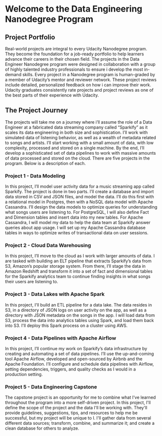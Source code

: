 # Welcome to the Data Engineering Nanodegree Program


## Project Portfolio
Real-world projects are integral to every Udacity Nanodegree program. They become the foundation for a job-ready portfolio to help learners advance their careers in their chosen field. The projects in the Data Engineer Nanodegree program were designed in collaboration with a group of highly talented industry professionals to ensure i develop the most in-demand skills. Every project in a Nanodegree program is human-graded by a member of Udacity’s mentor and reviewer network. These project reviews include detailed, personalized feedback on how i can improve their work. Udacity graduates consistently rate projects and project reviews as one of the best parts of their experience with Udacity.

## The Project Journey
The projects will take me on a journey where i’ll assume the role of a Data Engineer at a fabricated data streaming company called “Sparkify” as it scales its data engineering in both size and sophistication. I’ll work with simulated data of listening behavior, as well as a wealth of metadata related to songs and artists. I’ll start working with a small amount of data, with low complexity, processed and stored on a single machine. By the end, I’ll develop a sophisticated set of data pipelines to work with massive amounts of data processed and stored on the cloud. There are five projects in the program. Below is a description of each.

### Project 1 - Data Modeling
In this project, I’ll model user activity data for a music streaming app called Sparkify. The project is done in two parts. I’ll create a database and import data stored in CSV and JSON files, and model the data. I’ll do this first with a relational model in Postgres, then with a NoSQL data model with Apache Cassandra. I’ll design the data models to optimize queries for understanding what songs users are listening to. For PostgreSQL, I will also define Fact and Dimension tables and insert data into my new tables. For Apache Cassandra, I will model my data to help the data team at Sparkify answer queries about app usage. I will set up my Apache Cassandra database tables in ways to optimize writes of transactional data on user sessions.

### Project 2 - Cloud Data Warehousing
In this project, I’ll move to the cloud as I work with larger amounts of data. I are tasked with building an ELT pipeline that extracts Sparkify’s data from S3, Amazon’s popular storage system. From there, I’ll stage the data in Amazon Redshift and transform it into a set of fact and dimensional tables for the Sparkify analytics team to continue finding insights in what songs their users are listening to.

### Project 3 - Data Lakes with Apache Spark
In this project, I'll build an ETL pipeline for a data lake. The data resides in S3, in a directory of JSON logs on user activity on the app, as well as a directory with JSON metadata on the songs in the app. I will load data from S3, process the data into analytics tables using Spark, and load them back into S3. I'll deploy this Spark process on a cluster using AWS.

### Project 4 - Data Pipelines with Apache Airflow
In this project, I’ll continue my work on Sparkify’s data infrastructure by creating and automating a set of data pipelines. I’ll use the up-and-coming tool Apache Airflow, developed and open-sourced by Airbnb and the Apache Foundation. I’ll configure and schedule data pipelines with Airflow, setting dependencies, triggers, and quality checks as I would in a production setting.

### Project 5 - Data Engineering Capstone
The capstone project is an opportunity for me to combine what I've learned throughout the program into a more self-driven project. In this project, I'll define the scope of the project and the data I'll be working with. They'll provide guidelines, suggestions, tips, and resources to help me be successful, but my project will be unique to I. I'll gather data from several different data sources; transform, combine, and summarize it; and create a clean database for others to analyze.
